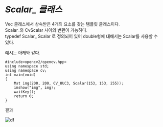 # *Scalar_ 클래스*  
Vec 클래스에서 상속받은 4개의 요소를 갖는 템플릿 클래스이다.  
Scalar_와 CvScalar 사이의 변환이 가능하다.  
typedef Scalar_<double> Scalar 로 정의되어 있어 double형에 대해서는 Scalar를 사용할 수 있다.  

예시는 아래와 같다.  

```
#include<opencv2/opencv.hpp>  
using namespace std;  
using namespace cv;  
int main(void)  
{  
	Mat img(200, 200, CV_8UC3, Scalar(153, 153, 255));  
	imshow("img", img);  
	waitKey();  
	return 0;  
}  
```
결과  

![df](https://user-images.githubusercontent.com/59803206/73513408-bf7d4b80-4430-11ea-9f66-084e76933017.PNG)


